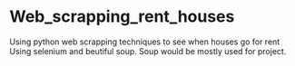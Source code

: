 # Web_scrapping_rent_houses
Using python web scrapping techniques to see when houses go for rent
Using selenium and beutiful soup. Soup would be mostly used for project.
